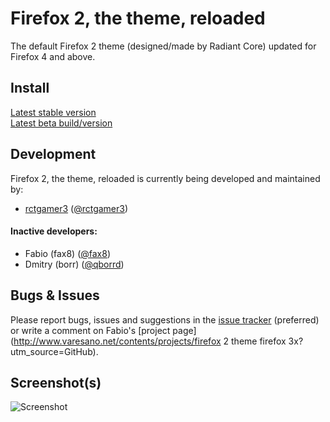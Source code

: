 # Firefox 2, the theme, reloaded
The default Firefox 2 theme (designed/made by Radiant Core) updated for Firefox 4 and above.

## Install

[Latest stable version](http://addons.mozilla.org/addon/6898)  
[Latest beta build/version](https://addons.mozilla.org/addon/6898/#beta-channel)

## Development
Firefox 2, the theme, reloaded is currently being developed and maintained by:
- [rctgamer3](https://github.com/rctgamer3) ([@rctgamer3](https://twitter.com/rctgamer3))

#### Inactive developers:
- Fabio (fax8) ([@fax8](https://twitter.com/fax8))
- Dmitry (borr) ([@qborrd](https://twitter.com/qborrd))

## Bugs & Issues
Please report bugs, issues and suggestions in the [issue tracker](https://github.com/rctgamer3/ff2-default/issues) (preferred) or write a comment on Fabio's [project page](http://www.varesano.net/contents/projects/firefox 2 theme firefox 3x?utm_source=GitHub).

## Screenshot(s)
![Screenshot](https://raw.github.com/rctgamer3/ff2-default/gh-pages/images/screenshots/abouthome_full.png)
